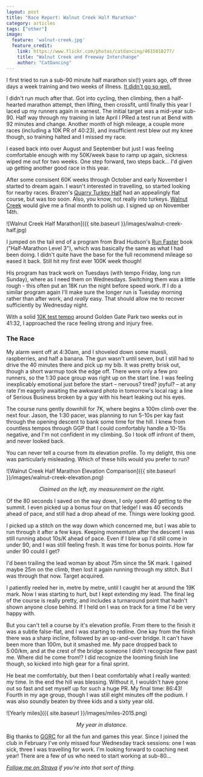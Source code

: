 ```yaml
---
layout: post
title: "Race Report: Walnut Creek Half Marathon"
category: articles
tags: ["other"]
image:
  feature: 'walnut-creek.jpg'
  feature_credit:
    link: https://www.flickr.com/photos/catdancing/4615810277/
    title: "Walnut Creek and Freeway Interchange"
    author: "CatDancing"
---
```


I first tried to run a sub-90 minute half marathon six(!) years ago, off three days a week training and two weeks of illness. [It didn't go so well.](http://www.two-shay.com/articles/running-and-goals)

I didn't run much after that. Got into cycling, then climbing, then a half-hearted marathon attempt, then lifting, then crossfit, until finally this year I laced up my runners again in earnest. The initial target was a mid-year sub-90. Half way through my training in late April I PRed a test run at Bend with 92 minutes and change. Another month of high mileage, a couple more races (including a 10K PR of 40:23), and insufficient rest blew out my knee though, so training halted and I missed my race.

I eased back into over August and September but just I was feeling comfortable enough with my 50K/week base to ramp up again, sickness wiped me out for two weeks. One step forward, two steps back... I'd given up getting another good race in this year.

After some consisent 60K weeks through October and early November I started to dream again. I wasn't interested in travelling, so started looking for nearby races. Brazen's [Quarry Turkey Half](http://brazenracing.com/quarryturkey.html) had an appealingly flat course, but was too soon. Also, you know, not really into turkeys. [Walnut Creek](http://www.runwalnutcreek.com/) would give me a final month to polish up. I signed up on November 14th.

![Walnut Creek Half Marathon]({{ site.baseurl }}/images/walnut-creek-half.jpg)

I jumped on the tail end of a program from Brad Hudson's [Run Faster](http://www.amazon.com/gp/product/B001ANYD3Q/ref=dp-kindle-redirect) book ("Half-Marathon Level 3"), which was basically the same as what I had been doing. I didn't quite have the base for the full recommend mileage so eased it back. Still hit my first ever 100K week though!

His program has track work on Tuesdays (with tempo Friday, long run Sunday), where as I need them on Wednesdays. Switching them was a little rough - this often put an 18K run the night before speed work. If I do a similar program again I'll make sure the longer run is Tuesday morning rather than after work, and _really_ easy. That should allow me to recover sufficiently by Wednesday night.

With a solid [10K test tempo](https://www.strava.com/activities/440307461) around Golden Gate Park two weeks out in 41:32, I approached the race feeling strong and injury free.

### The Race

My alarm went off at 4:30am, and I shoveled down some muesli, raspberries, and
half a banana. The gun wasn't until seven, but I still had to drive the 40 minutes
there and pick up my bib. It was pretty brisk out, though a short warmup took the edge off. There were only a few pro runners, so the 1:30 pace group was right up on the start line. I was feeling inexplicably emotional just before the start – nervous? tired? joyful? – at any rate I'm eagerly awaiting the awkward photo in tomorrow's local rag: a line of Serious Business broken by a guy with his heart leaking out his eyes.

The course runs gently downhill for 7K, where begins a 100m climb over the next four. Jason, the 1:30 pacer, was planning to run 5-10s per kay fast through the opening descent to bank some time for the hill. I knew from countless tempos through GGP that I could comfortably handle a 10-15s negative, and I'm not confident in my climbing. So I took off infront of them, and never looked back.

You can never tell a course from its elevation profile. To my delight, this one was particularly misleading. Which of these hills would you prefer to run?

![Walnut Creek Half Marathon Elevation Comparison]({{ site.baseurl }}/images/walnut-creek-elevation.png)
<center><em>Claimed on the left, my measurement on the right.</em></center>

<p/>

Of the 80 seconds I saved on the way down, I only spent 40 getting to the summit. I even picked up a bonus four on that ledge! I was 40 seconds ahead of pace, and still had a drop ahead of me. Things were looking good.

I picked up a stitch on the way down which concerned me, but I was able to run through it after a few kays. Keeping momemtum after the descent I was still running about 10s/K ahead of pace. Even if I blew up I'd still come in under 90, and I was still feeling fresh. It was time for bonus points. How far under 90 could I get?

I'd been trailing the lead woman by about 75m since the 5K mark. I gained maybe 25m on the climb, then lost it again running through my stitch. But I was through that now. Target acquired.

I patiently reeled her in, metre by metre, until I caught her at around the 19K mark. Now I was starting to hurt, but I kept extending my lead. The final leg of the course is really pretty, and includes a turnaround point that hadn't shown anyone close behind. If I held on I was on track for a time I'd be very happy with.

But you can't tell a course by it's elevation profile. From there to the finish it was a subtle false-flat, and I was starting to redline. One kay from the finish there was a sharp incline, followed by an up-and-over bridge. It can't have been more than 100m, but it smashed me. My pace dropped back to 5:00/km, and at the crest of the bridge someone I didn't recognize flew past me. Where did he come from!? I did recognize the looming finish line though, so kicked into high gear for a final sprint.

He beat me comfortably, but then I beat comfortably what I really wanted: my time. In the end the hill was blessing. Without it, I wouldn't have gone out so fast and set myself up for such a huge PR. My final time: 86:43! Fourth in my age group, though I was still eight minutes off the podium. I was also soundly beaten by three kids and a sixty year old.

![Yearly miles]({{ site.baseurl }}/images/miles-2015.png)
<center><em>My year in distance.</em></center>

<p />

Big thanks to [GGRC](http://goldengaterunningclub.org/) for all the fun and games this year. Since I joined the club in February I've only missed four Wednesday track sessions: one I was sick, three I was travelling for work. I'm looking forward to coaching next year! There are a few of us who need to start working at sub-80...

_[Follow me on Strava](https://www.strava.com/athletes/276401) if you're into that sort of thing._
